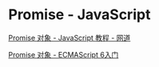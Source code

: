 # Promise - JavaScript

[Promise 对象 - JavaScript 教程 - 网道](https://wangdoc.com/javascript/async/promise.html)

[Promise 对象 - ECMAScript 6入门](https://es6.ruanyifeng.com/#docs/promise)
